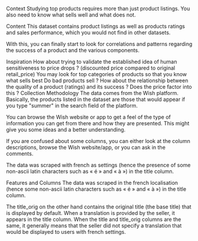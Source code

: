 Context
Studying top products requires more than just product listings. You also need to know what sells well and what does not.

Content
This dataset contains product listings as well as products ratings and sales performance, which you would not find in other datasets.

With this, you can finally start to look for correlations and patterns regarding the success of a product and the various components.

Inspiration
How about trying to validate the established idea of human sensitiveness to price drops ? (discounted price compared to original retail_price)
You may look for top categories of products so that you know what sells best
Do bad products sell ? How about the relationship between the quality of a product (ratings) and its success ? Does the price factor into this ?
Collection Methodology
The data comes from the Wish platform.
Basically, the products listed in the dataset are those that would appear if you type "summer" in the search field of the platform.

You can browse the Wish website or app to get a feel of the type of information you can get from there and how they are presented. This might give you some ideas and a better understanding.

If you are confused about some columns, you can either look at the column descriptions, browse the Wish website/app, or you can ask in the comments.

The data was scraped with french as settings (hence the presence of some non-ascii latin characters such as « é » and « à ») in the title column.

Features and Columns
The data was scraped in the french localisation (hence some non-ascii latin characters such as « é » and « à ») in the title column.

The title_orig on the other hand contains the original title (the base title) that is displayed by default. When a translation is provided by the seller, it appears in the title column. When the title and title_orig columns are the same, it generally means that the seller did not specify a translation that would be displayed to users with french settings.






